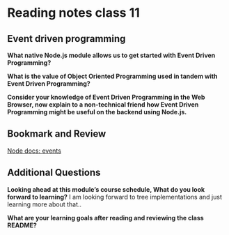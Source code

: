 # Reading notes class 11

## Event driven programming

**What native Node.js module allows us to get started with Event Driven Programming?**

**What is the value of Object Oriented Programming used in tandem with Event Driven Programming?**

**Consider your knowledge of Event Driven Programming in the Web Browser, now explain to a non-technical friend how Event Driven Programming might be useful on the backend using Node.js.**

## Bookmark and Review

[Node docs: events](https://nodejs.org/api/events.html)

## Additional Questions

**Looking ahead at this module’s course schedule, What do you look forward to learning?**
I am looking forward to tree implementations and just learning more about that..

**What are your learning goals after reading and reviewing the class README?**
